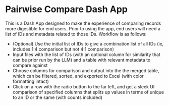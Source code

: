 # Pairwise Compare Dash App

This is a Dash App designed to make the experience of comparing records more digestible for end users. Prior to using the app, end users will need a list of IDs and metadata related to those IDs. Workflow is as follows:

* (Optional) Use the initial list of IDs to give a combination list of all IDs (ie, includes 1:4 comparison but not 4:1 comparison)
* Input files with the list of IDs (with an optional column for similarity that can be prior run by the LLM) and a table with relevant metadata to compare against
* Choose columns for comparison and output into the the merged table, which can be filtered, sorted, and exported to Excel (with color formatting intact)
* Click on a row with the radio button to the far left, and get a sleek UI comparison of specified columns that splits up values in terms of unique to an ID or the same (with counts included)
